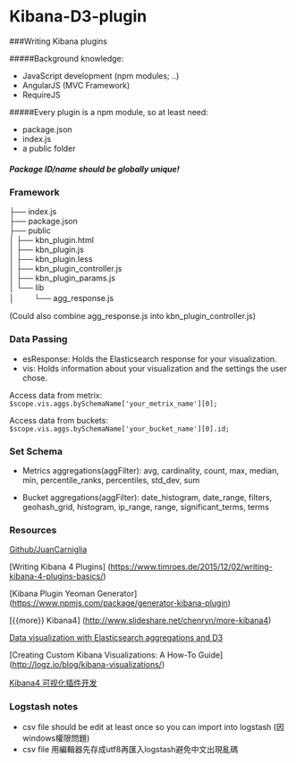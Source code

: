 # Kibana-D3-plugin

###Writing Kibana plugins

#####Background knowledge:
  * JavaScript development (npm modules; ..)
  * AngularJS (MVC Framework)
  * RequireJS
  
#####Every plugin is a npm module, so at least need: 
* package.json 
* index.js
* a public folder

##### Package ID/name should be globally unique!


### Framework 
├── index.js  
├── package.json  
├── public  
│   ├── kbn_plugin.html  
│   ├── kbn_plugin.js  
│   ├── kbn_plugin.less  
│   ├── kbn_plugin_controller.js  
│   ├── kbn_plugin_params.js  
│   └── lib  
│      　　 └── agg_response.js  

(Could also combine agg_response.js into kbn_plugin_controller.js)

### Data Passing 
* esResponse: Holds the Elasticsearch response for your visualization. 
* vis: Holds information about your visualization and the settings the user chose.

Access data from metrix:  ```$scope.vis.aggs.bySchemaName['your_metrix_name'][0];```

Access data from buckets: ```$scope.vis.aggs.bySchemaName['your_bucket_name'][0].id;```

### Set Schema 
* Metrics aggregations(aggFilter): avg, cardinality, count, max, median, min, percentile_ranks, percentiles, std_dev, sum

* Bucket aggregations(aggFilter): date_histogram, date_range, filters, geohash_grid, histogram, ip_range, range, significant_terms, terms

### Resources
[Github/JuanCarniglia](https://github.com/JuanCarniglia/kbn_boxplot_violin_vis/tree/master/public)

[Writing Kibana 4 Plugins] (https://www.timroes.de/2015/12/02/writing-kibana-4-plugins-basics/)

[Kibana Plugin Yeoman Generator] (https://www.npmjs.com/package/generator-kibana-plugin)

[{{more}} Kibana4]  (http://www.slideshare.net/chenryn/more-kibana4)

[Data visualization with Elasticsearch aggregations and D3](https://www.elastic.co/blog/data-visualization-elasticsearch-aggregations)

[Creating Custom Kibana Visualizations: A How-To Guide] (http://logz.io/blog/kibana-visualizations/)

[Kibana4 可视化插件开发](https://github.com/chenryn/ELKstack-guide-cn/blob/master/kibana/v4/plugin/vis-develop.md)

### Logstash notes
* csv file should be edit at least once so you can import into logstash (因windows權限問題) 
* csv file 用編輯器先存成utf8再匯入logstash避免中文出現亂碼

